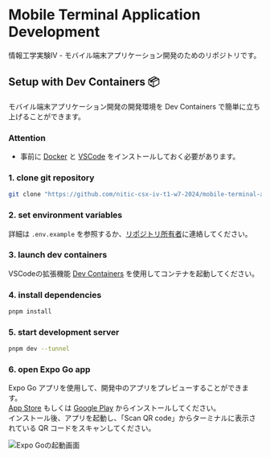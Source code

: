 <!-- markdownlint-disable MD024 -->

# Mobile Terminal Application Development

情報工学実験Ⅳ - モバイル端末アプリケーション開発のためのリポジトリです。

## Setup with Dev Containers 📦

モバイル端末アプリケーション開発の開発環境を Dev Containers で簡単に立ち上げることができます。 

### Attention

- 事前に [Docker](https://docs.docker.com/get-docker) と [VSCode](https://code.visualstudio.com) をインストールしておく必要があります。

### 1. clone git repository

```bash
git clone "https://github.com/nitic-csx-iv-t1-w7-2024/mobile-terminal-application-development" && cd "./mobile-terminal-application-development"
```

### 2. set environment variables

詳細は `.env.example` を参照するか、[リポジトリ所有者](https://github.com/dino3616)に連絡してください。

### 3. launch dev containers

VSCodeの拡張機能 [Dev Containers](https://marketplace.visualstudio.com/items?itemName=ms-vscode-remote.remote-containers) を使用してコンテナを起動してください。

### 4. install dependencies

```bash
pnpm install
```

### 5. start development server

```bash
pnpm dev --tunnel
```

### 6. open Expo Go app

Expo Go アプリを使用して、開発中のアプリをプレビューすることができます。  
[App Store](https://apps.apple.com/jp/app/expo-go/id982107779) もしくは [Google Play](https://play.google.com/store/apps/details?id=host.exp.exponent) からインストールしてください。  
インストール後、アプリを起動し、「Scan QR code」からターミナルに表示されている QR コードをスキャンしてください。

![Expo Goの起動画面](https://github.com/user-attachments/assets/1e089a73-301b-4d56-b1e6-d16e76c62acd)
